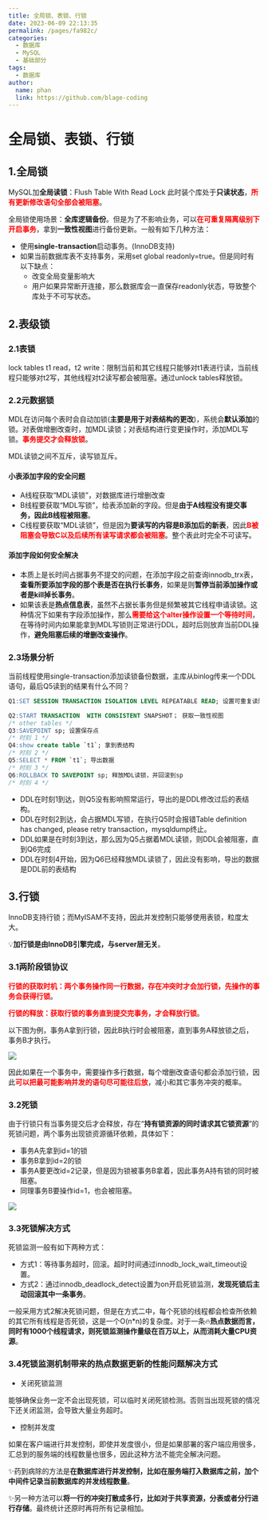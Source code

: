 ```yaml
---
title: 全局锁、表锁、行锁
date: 2023-06-09 22:13:35
permalink: /pages/fa982c/
categories:
  - 数据库
  - MySQL
  - 基础部分
tags:
  - 数据库
author: 
  name: phan
  link: https://github.com/blage-coding
---
```

# 全局锁、表锁、行锁

## 1.全局锁

MySQL加**全局读锁**：Flush Table With Read Lock 此时装个库处于**只读状态**，<font color="red">**所有更新修改语句全部会被阻塞**</font>。

全局锁使用场景：**全库逻辑备份**。但是为了不影响业务，可以<font color="red">**在可重复隔离级别下开启事务**</font>，拿到**一致性视图**进行备份更新。一般有如下几种方法：

- 使用**single-transaction**启动事务。(InnoDB支持)
- 如果当前数据库表不支持事务，采用set global readonly=true。但是同时有以下缺点：
  - 改变全局变量影响大
  - 用户如果异常断开连接，那么数据库会一直保存readonly状态，导致整个库处于不可写状态。

## 2.表级锁

### 2.1表锁

lock tables t1 read，t2 write：限制当前和其它线程只能够对t1表进行读，当前线程只能够对t2写，其他线程对t2读写都会被阻塞。通过unlock tables释放锁。

### 2.2元数据锁

MDL在访问每个表时会自动加锁(**主要是用于对表结构的更改**)，系统会**默认添加**的锁。对表做增删改查时，加MDL读锁；对表结构进行变更操作时，添加MDL写锁。<font color="red">**事务提交才会释放锁**</font>。

MDL读锁之间不互斥，读写锁互斥。

#### 小表添加字段的安全问题

- A线程获取“MDL读锁”，对数据库进行增删改查
- B线程要获取“MDL写锁”，给表添加新的字段。但是**由于A线程没有提交事务，因此B线程被阻塞**。
- C线程要获取“MDL读锁”，但是因为**要读写的内容是B添加后的新表**，因此<font color="red">**B被阻塞会导致C以及后续所有读写请求都会被阻塞**</font>。整个表此时完全不可读写。

#### 添加字段如何安全解决

- 本质上是长时间占据事务不提交的问题，在添加字段之前查询innodb_trx表，**查看所要添加字段的那个表是否在执行长事务**，如果是则**暂停当前添加操作或者是kill掉长事务**。
- 如果该表是**热点信息表**，虽然不占据长事务但是频繁被其它线程申请读锁。这种情况下如果有字段添加操作，那么<font color="red">**需要给这个alter操作设置一个等待时间**</font>，在等待时间内如果能拿到MDL写锁则正常进行DDL，超时后则放弃当前DDL操作，**避免阻塞后续的增删改查操作**。

### 2.3场景分析

当前线程使用single-transaction添加读锁备份数据，主库从binlog传来一个DDL语句，最后Q5读到的结果有什么不同？

```sql
Q1:SET SESSION TRANSACTION ISOLATION LEVEL REPEATABLE READ; 设置可重复读隔离级别

Q2:START TRANSACTION  WITH CONSISTENT SNAPSHOT； 获取一致性视图
/* other tables */
Q3:SAVEPOINT sp; 设置保存点
/* 时刻 1 */
Q4:show create table `t1`; 拿到表结构
/* 时刻 2 */
Q5:SELECT * FROM `t1`; 导出数据
/* 时刻 3 */
Q6:ROLLBACK TO SAVEPOINT sp; 释放MDL读锁，并回滚到sp
/* 时刻 4 */
```

- DDL在时刻1到达，则Q5没有影响照常运行，导出的是DDL修改过后的表结构。
- DDL在时刻2到达，会占据MDL写锁，在执行Q5时会报错Table definition has changed, please retry transaction，mysqldump终止。
- DDL如果是在时刻3到达，那么因为Q5占据着MDL读锁，则DDL会被阻塞，直到Q6完成
- DDL在时刻4开始，因为Q6已经释放MDL读锁了，因此没有影响，导出的数据是DDL前的表结构

## 3.行锁

InnoDB支持行锁；而MyISAM不支持，因此并发控制只能够使用表锁，粒度太大。

💡**加行锁是由InnoDB引擎完成，与server层无关**。

### 3.1两阶段锁协议

<font color="red">**行锁的获取时机：两个事务操作同一行数据，存在冲突时才会加行锁，先操作的事务会获得行锁**</font>。

<font color="red">**行锁的释放：获取行锁的事务直到提交完事务，才会释放行锁**</font>。

以下图为例，事务A拿到行锁，因此B执行时会被阻塞，直到事务A释放锁之后，事务B才执行。

![](https://jsd.cdn.zzko.cn/gh/blage-coding/picx-images-hosting@master/20230609/image.3rao9u5hnv.webp)

因此如果在一个事务中，需要操作多行数据，每个增删改查语句都会添加行锁，因此<font color="red">**可以把最可能影响并发的语句尽可能往后放**</font>，减小和其它事务冲突的概率。

### 3.2死锁

由于行锁只有当事务提交后才会释放，存在“**持有锁资源的同时请求其它锁资源**”的死锁问题，两个事务出现锁资源循环依赖，具体如下：

- 事务A先拿到id=1的锁
- 事务B拿到id=2的锁
- 事务A要更改id=2记录，但是因为锁被事务B拿着，因此事务A持有锁的同时被阻塞。
- 同理事务B要操作id=1，也会被阻塞。

![](https://jsd.cdn.zzko.cn/gh/blage-coding/picx-images-hosting@master/20230609/image.4w8xsdyl3ks0.webp)

### 3.3死锁解决方式

死锁监测一般有如下两种方式：

- 方式1：等待事务超时，回滚。超时时间通过innodb_lock_wait_timeout设置。
- 方式2：通过innodb_deadlock_detect设置为on开启死锁监测，**发现死锁后主动回滚其中一条事务**。

一般采用方式2解决死锁问题，但是在方式二中，每个死锁的线程都会检查所依赖的其它所有线程是否死锁，这是一个O(n*n)的复杂度。对于一条🔥**热点数据而言，同时有1000个线程请求，则死锁监测操作量级在百万以上，从而消耗大量CPU资源**。

### 3.4死锁监测机制带来的热点数据更新的性能问题解决方式

- 关闭死锁监测

能够确保业务一定不会出现死锁，可以临时关闭死锁检测。否则当出现死锁的情况下还关闭监测，会导致大量业务超时。

- 控制并发度

如果在客户端进行并发控制，即使并发度很小，但是如果部署的客户端应用很多，汇总到的服务端的线程数量也很多，因此这种方法不能完全解决问题。

✨药到病除的方法是**在数据库进行并发控制，比如在服务端打入数据库之前，加个中间件记录当前数据库的并发线程数量**。

✨另一种方法可以**将一行的冲突打散成多行，比如对于共享资源，分表或者分行进行存储**。最终统计还原时再将所有记录相加。

